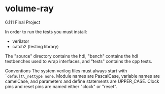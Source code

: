 # volume-ray
6.111 Final Project

In order to run the tests you must install:
- verilator
- catch2 (testing library)

The "source" directory contains the hdl, "bench" contains the hdl
testbenches used to wrap interfaces, and "tests" contains the cpp
tests.

Conventions
The system verilog files must always start with `` `default\_nettype
none``. Module names are PascalCase, variable names are camelCase, and
parameters and define statements are UPPER\_CASE. Clock pins and reset
pins are named either "clock" or "reset".
